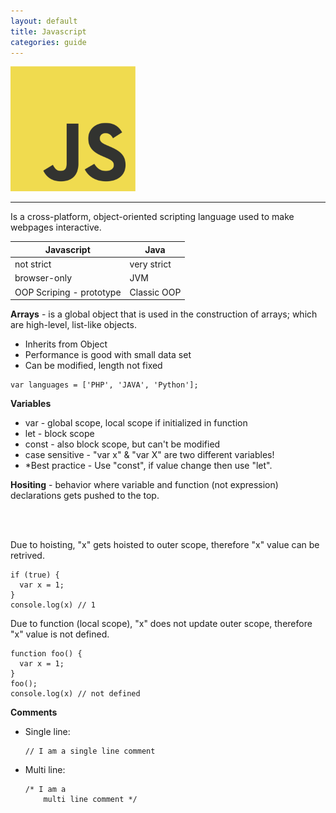 ```yaml
---
layout: default
title: Javascript
categories: guide
---
```


<div class="guide">

<img src="/assets/img/600px-JavaScript-logo.png" width="200px" height="200px" class="img-thumbnail" />

<hr>

<p>Is a cross-platform, object-oriented scripting language used to make webpages interactive.</p>

<table class="table">
<thead>
    <tr>
    <th>Javascript</th>
    <th>Java</th>
    </tr>
</thead>
<tbody>
   <tr>
    <td>not strict</td>
    <td>very strict</td>
  </tr>
  <tr>
    <td>browser-only</td>
    <td>JVM</td>
  </tr>
    <tr>
    <td>OOP Scriping - prototype</td>
    <td>Classic OOP</td>
  </tr>
  </tbody>
</table>

<b>Arrays</b> - is a global object that is used in the construction of arrays; which are high-level, list-like objects.
<ul>
    <li>Inherits from Object</li>
    <li>Performance is good with small data set</li>
    <li>Can be modified, length not fixed</li>
</ul>

<pre><code>var languages = ['PHP', 'JAVA', 'Python'];</code></pre>


<b>Variables</b>
<ul>
    <li>var - global scope, local scope if initialized in function</li>
    <li>let - block scope </li>
    <li>const - also block scope, but can't be modified</li>
    <li>case sensitive - "var x" & "var X" are two different variables!</li>
    <li>*Best practice - Use "const", if value change then use "let".</li>
</ul>


<b>Hositing</b> - behavior where variable and function (not expression) declarations gets pushed to the top.

<br>
<br>

<p>Due to hoisting, "x" gets hoisted to outer scope, therefore "x" value can be retrived.</p>
<pre><code>if (true) {
  var x = 1;
} 
console.log(x) // 1</code></pre>

Due to function (local scope), "x" does not update outer scope, therefore "x" value is not defined. 
<pre><code>function foo() {
  var x = 1;
} 
foo();
console.log(x) // not defined</code></pre>

<b>Comments</b>
<ul>
    <li>Single line: <pre><code>// I am a single line comment</code></pre></li>
    <li>Multi line: <pre><code>/* I am a 
    multi line comment */</code></pre></li>
</ul>

</div>